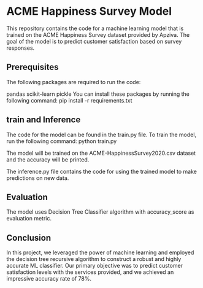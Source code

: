 # ACME Happiness Survey Model

This repository contains the code for a machine learning model that is trained on the ACME Happiness Survey dataset provided by Apziva. The goal of the model is to predict customer satisfaction based on survey responses.

## Prerequisites
The following packages are required to run the code:

pandas
scikit-learn
pickle
You can install these packages by running the following command:
pip install -r requirements.txt

## train and Inference
The code for the model can be found in the train.py file. To train the model, run the following command:
python train.py

The model will be trained on the ACME-HappinessSurvey2020.csv dataset and the accuracy will be printed.

The inference.py file contains the code for using the trained model to make predictions on new data.

## Evaluation
The model uses Decision Tree Classifier algorithm with accuracy_score as evaluation metric.

## Conclusion  
In this project, we leveraged the power of machine learning and employed the decision tree recursive algorithm to construct a robust and highly accurate ML classifier. Our primary objective was to predict customer satisfaction levels with the services provided, and we achieved an impressive accuracy rate of 78%.
